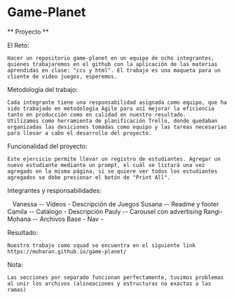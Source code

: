 # Game-Planet
** Proyecto **

El Reto:

    Hacer un repositorio game-planet en un equipo de ocho integrantes, quienes trabajaremos en el github con la aplicación de las materias aprendidas en clase: "ccs y html". El trabajo es una maqueta para un cliente de video juegos, esperemos. 

Metodología del trabajo:

    Cada integrante tiene una responsabilidad asignada como equipo, que ha sido trabajado en metodología Agile para así mejorar la eficiencia tanto en producción como en calidad en nuestro resultado.
    Utilizamos como herramienta de planificación Trello, donde quedaban organizadas las desiciones tomadas como equipo y las tareas necesarias para llevar a cabo el desarrollo del proyecto.

Funcionalidad del proyecto:

    Este ejercicio permite llevar un registro de estudiantes. Agregar un nuevo estudiante mediante un prompt, el cuál se listará una vez agregado en la misma página, si se quiere ver todos los estudiantes agregados se debe presionar el botón de "Print All".

Integrantes y responsabilidades:

    Vanessa --  Vídeos - Descripción de Juegos
    Susana -- Readme y footer
    Camila -- Catálogo - Descripción
    Pauly --  Carousel con advertising
    Rangi-Mohana -- Archivos Base - Nav -
  

Resultado:

    Nuestro trabajo como squad se encuentra en el siguiente link https://moharan.github.io/game-planet/
    
Nota:
    
    Las secciones por separado funcionan perfectamente, tuvimos problemas al unir los archivos (alineaciones y estructuras no exactas a las ramas)
